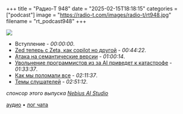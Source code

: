 +++
title = "Радио-Т 948"
date = "2025-02-15T18:18:15"
categories = ["podcast"]
image = "https://radio-t.com/images/radio-t/rt948.jpg"
filename = "rt_podcast948"
+++

![](https://radio-t.com/images/radio-t/rt948.jpg)

- Вступление - *00:00:00*.
- [Zed теперь с Zeta, как copilot но другой](https://zed.dev/blog/edit-prediction) - *00:44:22*.
- [Атака на семантические версии](https://antfu.me/posts/epoch-semver) - *01:00:14*.
- [Увольнение программистов из за AI приведет к катастрофе](https://defragzone.substack.com/p/techs-dumbest-mistake-why-firing) - *01:33:37*.
- [Как мы поломали все](https://antirez.com/news/145) - *02:11:37*.
- [Темы слушателей](https://radio-t.com/p/2025/02/11/prep-948/) - *02:51:12*.

*спонсор этого выпуска [Nebius AI Studio](https://nebius.com/services/studio-inference-service?utm_source=radiot)*

[аудио](https://cdn.radio-t.com/rt_podcast948.mp3) • [лог чата](https://chat.radio-t.com/logs/radio-t-948.html)
<audio src="https://cdn.radio-t.com/rt_podcast948.mp3" preload="none"></audio>
